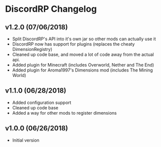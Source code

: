 # DiscordRP Changelog

## v1.2.0 (07/06/2018)
 - Split DiscordRP's API into it's own jar so other mods can actually use it
 - DiscordRP now has support for plugins (replaces the cheaty DimensionRegistry)
 - Cleaned up code base, and moved a lot of code away from the actual api.
 - Added plugin for Minecraft (includes Overworld, Nether and The End)
 - Added plugin for Aroma1997's Dimensions mod (includes The Mining World)

## v1.1.0 (06/28/2018)
 - Added configuration support
 - Cleaned up code base
 - Added a way for other mods to register dimensions

## v1.0.0 (06/26/2018)
 - Initial version